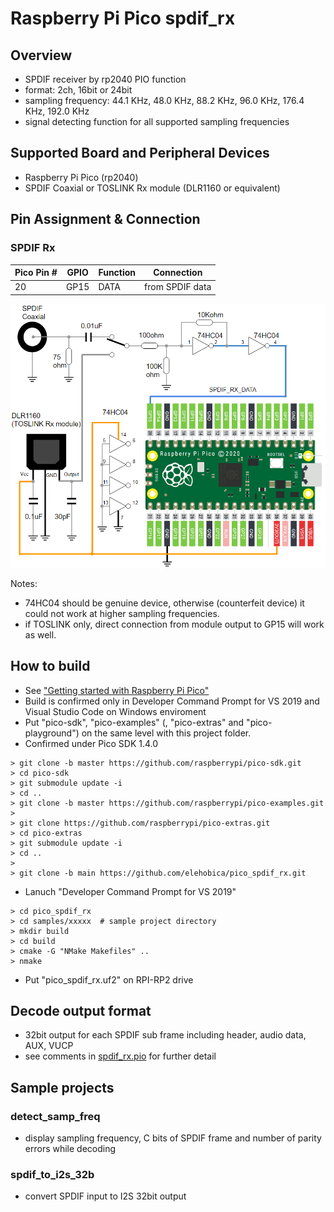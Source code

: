 # Raspberry Pi Pico spdif_rx

## Overview
* SPDIF receiver by rp2040 PIO function
* format: 2ch, 16bit or 24bit
* sampling frequency: 44.1 KHz, 48.0 KHz, 88.2 KHz, 96.0 KHz, 176.4 KHz, 192.0 KHz
* signal detecting function for all supported sampling frequencies

## Supported Board and Peripheral Devices
* Raspberry Pi Pico (rp2040)
* SPDIF Coaxial or TOSLINK Rx module (DLR1160 or equivalent)

## Pin Assignment & Connection
### SPDIF Rx
| Pico Pin # | GPIO | Function | Connection |
----|----|----|----
| 20 | GP15 | DATA | from SPDIF data |

![SPDIF_Rx_Schematic](doc/SPDIF_Rx_Schematic.png)

Notes:

* 74HC04 should be genuine device, otherwise (counterfeit device) it could not work at higher sampling frequencies.
* if TOSLINK only, direct connection from module output to GP15 will work as well.

## How to build
* See ["Getting started with Raspberry Pi Pico"](https://datasheets.raspberrypi.org/pico/getting-started-with-pico.pdf)
* Build is confirmed only in Developer Command Prompt for VS 2019 and Visual Studio Code on Windows enviroment
* Put "pico-sdk", "pico-examples" (, "pico-extras" and "pico-playground") on the same level with this project folder.
* Confirmed under Pico SDK 1.4.0
```
> git clone -b master https://github.com/raspberrypi/pico-sdk.git
> cd pico-sdk
> git submodule update -i
> cd ..
> git clone -b master https://github.com/raspberrypi/pico-examples.git
>
> git clone https://github.com/raspberrypi/pico-extras.git
> cd pico-extras
> git submodule update -i
> cd ..
> 
> git clone -b main https://github.com/elehobica/pico_spdif_rx.git
```
* Lanuch "Developer Command Prompt for VS 2019"
```
> cd pico_spdif_rx
> cd samples/xxxxx  # sample project directory
> mkdir build
> cd build
> cmake -G "NMake Makefiles" ..
> nmake
```
* Put "pico_spdif_rx.uf2" on RPI-RP2 drive

## Decode output format
* 32bit output for each SPDIF sub frame including header, audio data, AUX, VUCP
* see comments in [spdif_rx.pio](spdif_rx.pio) for further detail

## Sample projects
### detect_samp_freq
* display sampling frequency, C bits of SPDIF frame and number of parity errors while decoding

### spdif_to_i2s_32b
* convert SPDIF input to I2S 32bit output